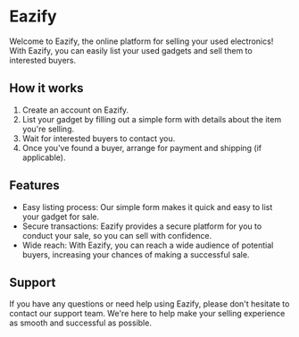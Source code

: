 Eazify
================

Welcome to Eazify, the online platform for selling your used electronics! With Eazify, you can easily list your used gadgets and sell them to interested buyers.

How it works
------------

1.  Create an account on Eazify.
2.  List your gadget by filling out a simple form with details about the item you're selling.
3.  Wait for interested buyers to contact you.
4.  Once you've found a buyer, arrange for payment and shipping (if applicable).

Features
--------

-   Easy listing process: Our simple form makes it quick and easy to list your gadget for sale.
-   Secure transactions: Eazify provides a secure platform for you to conduct your sale, so you can sell with confidence.
-   Wide reach: With Eazify, you can reach a wide audience of potential buyers, increasing your chances of making a successful sale.

Support
-------

If you have any questions or need help using Eazify, please don't hesitate to contact our support team. We're here to help make your selling experience as smooth and successful as possible.
